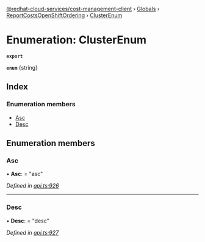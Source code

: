 [@redhat-cloud-services/cost-management-client](../README.md) › [Globals](../globals.md) › [ReportCostsOpenShiftOrdering](../modules/reportcostsopenshiftordering.md) › [ClusterEnum](reportcostsopenshiftordering.clusterenum.md)

# Enumeration: ClusterEnum

**`export`** 

**`enum`** {string}

## Index

### Enumeration members

* [Asc](reportcostsopenshiftordering.clusterenum.md#asc)
* [Desc](reportcostsopenshiftordering.clusterenum.md#desc)

## Enumeration members

###  Asc

• **Asc**: = "asc"

*Defined in [api.ts:926](https://github.com/RedHatInsights/javascript-clients/blob/master/packages/cost-management/api.ts#L926)*

___

###  Desc

• **Desc**: = "desc"

*Defined in [api.ts:927](https://github.com/RedHatInsights/javascript-clients/blob/master/packages/cost-management/api.ts#L927)*
